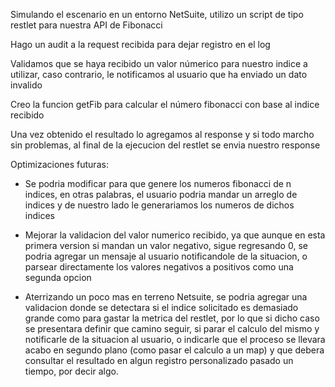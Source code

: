 Simulando el escenario en un entorno NetSuite, utilizo un script de tipo restlet para nuestra API de Fibonacci

Hago un audit a la request recibida para dejar registro en el log

Validamos que se haya recibido un valor númerico para nuestro indice a utilizar, caso contrario, le notificamos al usuario que ha enviado un dato invalido

Creo la funcion getFib para calcular el número fibonacci con base al indice recibido

Una vez obtenido el resultado lo agregamos al response y si todo marcho sin problemas, al final de la ejecucion del restlet se envia nuestro response

Optimizaciones futuras:
- Se podria modificar para que genere los numeros fibonacci de n indices, en otras palabras, el usuario podria mandar un arreglo de indices y de nuestro lado le generariamos los numeros de dichos indices

- Mejorar la validacion del valor numerico recibido, ya que aunque en esta primera version si mandan un valor negativo, sigue regresando 0, se podria agregar un mensaje al usuario notificandole de la situacion, o parsear directamente los valores negativos a positivos como una segunda opcion

- Aterrizando un poco mas en terreno Netsuite, se podria agregar una validacion donde se detectara si el indice solicitado es demasiado grande como para gastar la metrica del restlet, por lo que si dicho caso se presentara definir que camino seguir, si parar el calculo del mismo y notificarle de la situacion al usuario, o indicarle que el proceso se llevara acabo en segundo plano (como pasar el calculo a un map) y que debera consultar el resultado en algun registro personalizado pasado un tiempo, por decir algo.
